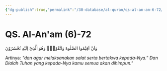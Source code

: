 ```yaml
---
{"dg-publish":true,"permalink":"/30-database/al-quran/qs-al-an-am-6-72/"}
---
```



# QS. Al-An'am (6)-72
وَاَنْ اَقِيْمُوا الصَّلٰوةَ وَاتَّقُوْهُۗ وَهُوَ الَّذِيْٓ اِلَيْهِ تُحْشَرُوْنَ 

Artinya: *"dan agar melaksanakan salat serta bertakwa kepada-Nya.” Dan Dialah Tuhan yang kepada-Nya kamu semua akan dihimpun."*
